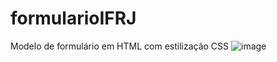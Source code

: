 # formularioIFRJ
Modelo de formulário em HTML com estilização CSS
![image](https://github.com/carlosmirandd/formularioIFRJ/assets/158211349/891fded4-646f-411c-9e60-5aea9b559e3c)
